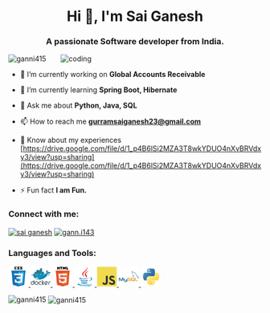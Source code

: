 <h1 align="center">Hi 👋, I'm Sai Ganesh</h1>
<h3 align="center">A passionate Software developer from India.</h3>
<img align="right" alt="coding" width="400" src="https://media3.giphy.com/media/2IudUHdI075HL02Pkk/200.webp?cid=790b761177kzfzoo6gxk2hhqu3nhj4i8jjxbq25zz7o1bd9i&ep=v1_gifs_search&rid=200.webp&ct=g"
<p align="left"> <img src="https://komarev.com/ghpvc/?username=ganni415&label=Profile%20views&color=0e75b6&style=flat" alt="ganni415" /> </p>

- 🔭 I’m currently working on **Global Accounts Receivable**

- 🌱 I’m currently learning **Spring Boot, Hibernate**

- 💬 Ask me about **Python, Java, SQL**

- 📫 How to reach me **gurramsaiganesh23@gmail.com**

- 📄 Know about my experiences [https://drive.google.com/file/d/1_p4B6lSi2MZA3T8wkYDUO4nXvBRVdxy3/view?usp=sharing](https://drive.google.com/file/d/1_p4B6lSi2MZA3T8wkYDUO4nXvBRVdxy3/view?usp=sharing)

- ⚡ Fun fact **I am Fun.**

<h3 align="left">Connect with me:</h3>
<p align="left">
<a href="https://linkedin.com/in/sai ganesh" target="blank"><img align="center" src="https://raw.githubusercontent.com/rahuldkjain/github-profile-readme-generator/master/src/images/icons/Social/linked-in-alt.svg" alt="sai ganesh" height="30" width="40" /></a>
<a href="https://instagram.com/gann.i143" target="blank"><img align="center" src="https://raw.githubusercontent.com/rahuldkjain/github-profile-readme-generator/master/src/images/icons/Social/instagram.svg" alt="gann.i143" height="30" width="40" /></a>
</p>

<h3 align="left">Languages and Tools:</h3>
<p align="left"> <a href="https://www.w3schools.com/css/" target="_blank" rel="noreferrer"> <img src="https://raw.githubusercontent.com/devicons/devicon/master/icons/css3/css3-original-wordmark.svg" alt="css3" width="40" height="40"/> </a> <a href="https://www.docker.com/" target="_blank" rel="noreferrer"> <img src="https://raw.githubusercontent.com/devicons/devicon/master/icons/docker/docker-original-wordmark.svg" alt="docker" width="40" height="40"/> </a> <a href="https://www.w3.org/html/" target="_blank" rel="noreferrer"> <img src="https://raw.githubusercontent.com/devicons/devicon/master/icons/html5/html5-original-wordmark.svg" alt="html5" width="40" height="40"/> </a> <a href="https://www.java.com" target="_blank" rel="noreferrer"> <img src="https://raw.githubusercontent.com/devicons/devicon/master/icons/java/java-original.svg" alt="java" width="40" height="40"/> </a> <a href="https://developer.mozilla.org/en-US/docs/Web/JavaScript" target="_blank" rel="noreferrer"> <img src="https://raw.githubusercontent.com/devicons/devicon/master/icons/javascript/javascript-original.svg" alt="javascript" width="40" height="40"/> </a> <a href="https://www.mysql.com/" target="_blank" rel="noreferrer"> <img src="https://raw.githubusercontent.com/devicons/devicon/master/icons/mysql/mysql-original-wordmark.svg" alt="mysql" width="40" height="40"/> </a> <a href="https://www.python.org" target="_blank" rel="noreferrer"> <img src="https://raw.githubusercontent.com/devicons/devicon/master/icons/python/python-original.svg" alt="python" width="40" height="40"/> </a> </p>

<p><img align="left" src="https://github-readme-stats.vercel.app/api/top-langs?username=ganni415&show_icons=true&locale=en&layout=compact" alt="ganni415" /></p>

<p>&nbsp;<img align="center" src="https://github-readme-stats.vercel.app/api?username=ganni415&show_icons=true&locale=en" alt="ganni415" /></p>
